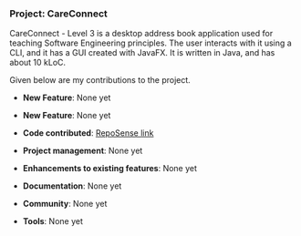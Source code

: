 
### Project: CareConnect

CareConnect - Level 3 is a desktop address book application used for teaching Software Engineering principles. The user interacts with it using a CLI, and it has a GUI created with JavaFX. It is written in Java, and has about 10 kLoC.

Given below are my contributions to the project.

* **New Feature**: None yet

* **New Feature**: None yet

* **Code contributed**: [RepoSense link](https://nus-cs2103-ay2425s1.github.io/tp-dashboard/?search=suhailloya&sort=groupTitle&sortWithin=title&timeframe=commit&mergegroup=&groupSelect=groupByRepos&breakdown=true&checkedFileTypes=docs~functional-code~test-code~other&since=2024-09-20&tabOpen=true&tabType=authorship&tabAuthor=SuhailLoya&tabRepo=AY2425S1-CS2103T-W13-2%2Ftp%5Bmaster%5D&authorshipIsMergeGroup=false&authorshipFileTypes=&authorshipIsBinaryFileTypeChecked=false&authorshipIsIgnoredFilesChecked=false)

* **Project management**: None yet

* **Enhancements to existing features**: None yet

* **Documentation**: None yet

* **Community**: None yet

* **Tools**: None yet

